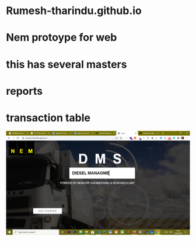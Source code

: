 # Rumesh-tharindu.github.io
# Nem protoype for web 
# this has several masters
# reports
# transaction table

![First Screen](assets/image/firstscreen.png)
